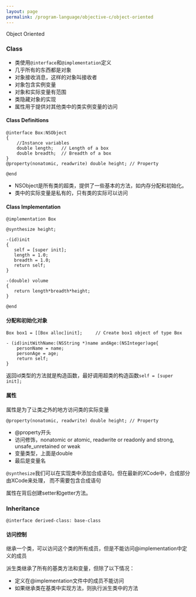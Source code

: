 ```yaml
---
layout: page
permalink: /program-language/objective-c/object-oriented
---
```


Object Oriented

### Class

* 类使用`@interface`和`@implementation`定义
* 几乎所有的东西都是对象
* 对象接收消息，这样的对象叫接收者
* 对象包含实例变量
* 对象和实际变量有范围
* 类隐藏对象的实现
* 属性用于提供对其他类中的类实例变量的访问

#### Class Definitions

	@interface Box:NSObject
	{
	    //Instance variables
	    double length;   // Length of a box
	    double breadth;  // Breadth of a box
	}
	@property(nonatomic, readwrite) double height; // Property
	
	@end

* NSObject是所有类的超类，提供了一些基本的方法，如内存分配和初始化。
* 类中的实际变量是私有的，只有类的实际可以访问

#### Class Implementation

	@implementation Box
	
	@synthesize height; 
	
	-(id)init
	{
	   self = [super init];
	   length = 1.0;
	   breadth = 1.0;
	   return self;
	}
	
	-(double) volume
	{
	   return length*breadth*height;
	}
	
	@end

#### 分配和初始化对象

	Box box1 = [[Box alloc]init];     // Create box1 object of type Box
	
	- (id)initWithName:(NSString *)name andAge:(NSInteger)age{
	    personName = name;
	    personAge = age;
	    return self;
	}

返回id类型的方法就是构造函数，最好调用超类的构造函数`self = [super init];` 

#### 属性
属性是为了让类之外的地方访问类的实际变量

	@property(nonatomic, readwrite) double height; // Property

* @property开头
* 访问修饰，nonatomic or atomic, readwrite or readonly and strong, unsafe_unretained or weak
* 变量类型，上面是double
* 最后是变量名

`@synthesize`我们可以在实现类中添加合成语句。但在最新的XCode中，合成部分由XCode来处理，
而不需要包含合成语句

属性在背后创建setter和getter方法。

### Inheritance

	@interface derived-class: base-class

#### 访问控制
继承一个类，可以访问这个类的所有成员，但是不能访问@implementation中定义的成员

派生类继承了所有的基类方法和变量，但除了以下情况：

* 定义在@implementation文件中的成员不能访问
* 如果继承类在基类中实现方法，则执行派生类中的方法


